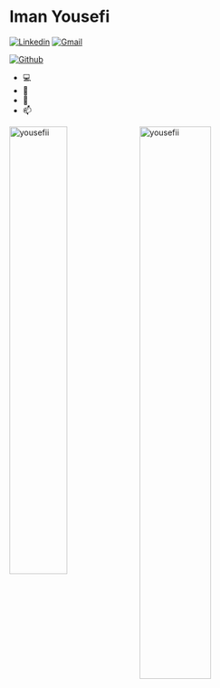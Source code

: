 <h1> Iman Yousefi </h1>


<!-- </a> <a href="https://www.github.com/yousefii" target="_blank" rel="noreferrer"><img
src="https://img.shields.io/github/followers/yousefii?logo=github&style=for-the-badge&color=0891b2&labelColor=1c1917" /></a> -->


[![Linkedin](https://img.shields.io/badge/-LinkedIn-blue?style=flat&logo=Linkedin&logoColor=white)](https://www.linkedin.com/in/yousefi-iman/)
[![Gmail](https://img.shields.io/badge/-Gmail-c14438?style=flat&logo=Gmail&logoColor=white)](mailto:yousefi.mtz@gmail.com)

[![Github](https://img.shields.io/github/followers/yousefii?label=Follow&style=social)](https://github.com/yousefii)

- 💻 
- 🤔
- 🌱 
- 📫 

<div>
  <img width="45%" align="left" src="https://github-readme-stats.vercel.app/api/top-langs?username=yousefii&show_icons=true&locale=en&layout=compact" alt="yousefii" />
  <img width="50%"  src="https://github-readme-streak-stats.herokuapp.com/?user=yousefii&" alt="yousefii" />
</div>

<!----------------------------->
<!-- COMMENTED FOR LATER USE -->
<!----------------------------->

<!-- STATISTICS -->
<!-- [![Anurag's github stats](https://github-readme-stats.vercel.app/api?username=yousefii&show_icons=true&count_private=true&include_all_commits=true&theme=dracula)](https://github.com/yousefii)
 -->
<!-- MEDIUM & BUY ME A COFFEE -->
<!-- 
[![Stackoverflow](https://github.com/Rishit-dagli/Rishit-dagli/blob/master/badges/stackoverflow.svg)](https://stackoverflow.com/users/11878567/rishit-dagli)
 -->
<!--  [![Buy Me A Coffee](https://img.shields.io/badge/-Buy%20Me%20A%20Coffee-db4c4c?style=flat&logo=buy-me-a-coffee&logoColor=ffffff&link=https://ko-fi.com/dinhanhthi)](https://ko-fi.com/dinhanhthi) -->
